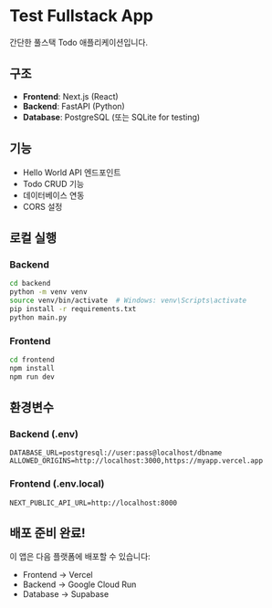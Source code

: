 # Test Fullstack App

간단한 풀스택 Todo 애플리케이션입니다.

## 구조

- **Frontend**: Next.js (React)
- **Backend**: FastAPI (Python)
- **Database**: PostgreSQL (또는 SQLite for testing)

## 기능

- Hello World API 엔드포인트
- Todo CRUD 기능
- 데이터베이스 연동
- CORS 설정

## 로컬 실행

### Backend
```bash
cd backend
python -m venv venv
source venv/bin/activate  # Windows: venv\Scripts\activate
pip install -r requirements.txt
python main.py
```

### Frontend
```bash
cd frontend
npm install
npm run dev
```

## 환경변수

### Backend (.env)
```
DATABASE_URL=postgresql://user:pass@localhost/dbname
ALLOWED_ORIGINS=http://localhost:3000,https://myapp.vercel.app
```

### Frontend (.env.local)
```
NEXT_PUBLIC_API_URL=http://localhost:8000
```

## 배포 준비 완료!

이 앱은 다음 플랫폼에 배포할 수 있습니다:
- Frontend → Vercel
- Backend → Google Cloud Run
- Database → Supabase